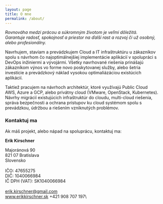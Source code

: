 ```yaml
---
layout: page
title: O mne
permalink: /about/
---
```


*Rovnováha medzi prácou a súkromným životom je veľmi dôležitá. Garantuje radosť, spokojnosť a priestor na ďalší rast a rozvoj či už osobný, alebo profesionálny.*

Navrhujem, staviam a prevádzkujem Cloud a IT infraštruktúru u zákazníkov spolu s návrhom čo najoptimálnejšiej implementácie aplikácií v spolupráci s DevOps inžiniermi a vývojármi.
Všetky navrhované riešenia prinášajú zákazníkom výnos vo forme novo poskytovanej služby, alebo šetria investície a prevádzkový náklad vysokou optimaliázáciou existúcich aplikácií.

Taktiež pracujem na návrhoch architektúr, ktoré využívajú Public Cloud AWS, Azure a GCP, alebo privátny cloud (VMware, OpenStack, Kubernetes). Návrhy migrácií existujúcich infraštruktúr do cloudu, multi-cloud riešenia, správa bezpečnosti a ochrana prístupov ku cloud systémom spolu s prevádzkou, údržbou a riešením vzniknutých problémov.


### Kontaktuj ma

Ak máš projekt, alebo nápad na spoluprácu, kontaktuj ma:

**Erik Kirschner**

Majoránová 90\
821 07 Bratislava\
Slovensko\
\
IČO: 47655275\
DIČ: 1040066984\
IČ DPH (VAT): SK1040066984\
\
erik.kirschner@gmail.com\
www.erikkirschner.sk
+421 908 707 197\
